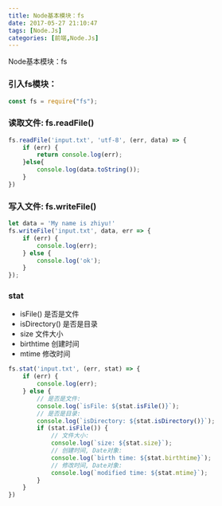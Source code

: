 ```yaml
---
title: Node基本模块：fs
date: 2017-05-27 21:10:47
tags: [Node.Js]
categories: [前端,Node.Js]
---
```

Node基本模块：fs
<!--more-->
### 引入fs模块：
```js
const fs = require("fs");
```
### 读取文件: fs.readFile()
```js
fs.readFile('input.txt', 'utf-8', (err, data) => {
    if (err) {
        return console.log(err);
    }else{
        console.log(data.toString());
    }
})
```
### 写入文件: fs.writeFile()
```js
let data = 'My name is zhiyu!'
fs.writeFile('input.txt', data, err => {
    if (err) {
        console.log(err);
    } else {
        console.log('ok');
    }
});
```
### stat
- isFile() 是否是文件
- isDirectory() 是否是目录
- size 文件大小
- birthtime 创建时间
- mtime 修改时间


```js
fs.stat('input.txt', (err, stat) => {
    if (err) {
        console.log(err);
    } else {
        // 是否是文件:
        console.log(`isFile: ${stat.isFile()}`);
        // 是否是目录:
        console.log(`isDirectory: ${stat.isDirectory()}`);
        if (stat.isFile()) {
            // 文件大小:
            console.log(`size: ${stat.size}`);
            // 创建时间, Date对象:
            console.log(`birth time: ${stat.birthtime}`);
            // 修改时间, Date对象:
            console.log(`modified time: ${stat.mtime}`);
        }
    }
})
```